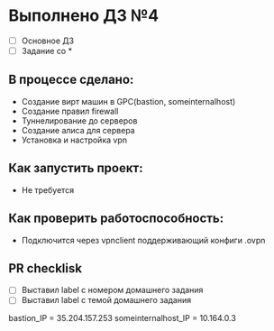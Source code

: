 # Выполнено ДЗ №4

 - [ ] Основное ДЗ
 - [ ] Задание со *

## В процессе сделано:
 - Создание вирт машин в GPC(bastion, someinternalhost)
 - Создание правил firewall
 - Туннелирование до серверов
 -  Создание алиса для сервера
 - Установка и настройка vpn
## Как запустить проект:
 - Не требуется

## Как проверить работоспособность:
 - Подключится через vpnclient поддерживающий конфиги .ovpn

## PR checklisk
 - [ ] Выставил label с номером домашнего задания
 - [ ] Выставил label с темой домашнего задания

bastion_IP = 35.204.157.253
someinternalhost_IP = 10.164.0.3
